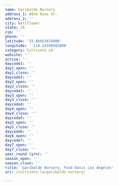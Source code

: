 ```yaml
---
name: Garibaldo Nursery
address_1: 8834 Rose St.
address_2: ''
city: Bellflower
state: CA
zip: ''
phone: ''
latitude: '33.86953874000'
longitude: '-118.14349582000'
category: Cultivate LA
website: ''
active: ''
daycode1: ''
day1_open: ''
day1_close: ''
daycode2: ''
day2_open: ''
day2_close: ''
daycode3: ''
day3_open: ''
day3_close: ''
daycode4: ''
day4_open: ''
day4_close: ''
daycode5: ''
day5_open: ''
day5_close: ''
daycode6: ''
day6_open: ''
daycode7: ''
day7_open: ''
day7_close: ''
year_round (y/n): ''
season_open: ''
season_close: ''
title: 'Garibaldo Nursery, Food Oasis Los Angeles'
uri: /cultivate-la/garibaldo-nursery/

---
```

